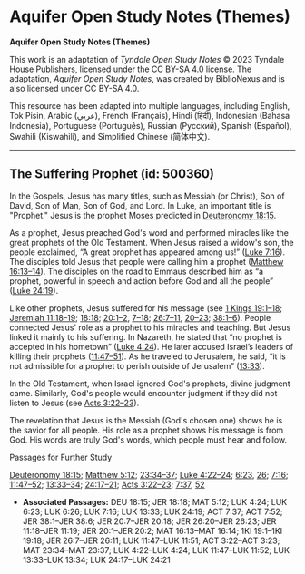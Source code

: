 # Aquifer Open Study Notes (Themes)

**Aquifer Open Study Notes (Themes)**

This work is an adaptation of *Tyndale Open Study Notes* © 2023 Tyndale House Publishers, licensed under the CC BY\-SA 4\.0 license. The adaptation, *Aquifer Open Study Notes*, was created by BiblioNexus and is also licensed under CC BY\-SA 4\.0\.

This resource has been adapted into multiple languages, including English, Tok Pisin, Arabic (عربي), French (Français), Hindi (हिंदी), Indonesian (Bahasa Indonesia), Portuguese (Português), Russian (Русский), Spanish (Español), Swahili (Kiswahili), and Simplified Chinese (简体中文).



--------------------------------

## The Suffering Prophet (id: 500360)

In the Gospels, Jesus has many titles, such as Messiah (or Christ), Son of David, Son of Man, Son of God, and Lord. In Luke, an important title is "Prophet." Jesus is the prophet Moses predicted in [Deuteronomy 18:15](https://ref.ly/Deut18:15).

As a prophet, Jesus preached God's word and performed miracles like the great prophets of the Old Testament. When Jesus raised a widow's son, the people exclaimed, “A great prophet has appeared among us!” ([Luke 7:16](https://ref.ly/Luke7:16)). The disciples told Jesus that people were calling him a prophet ([Matthew 16:13–14](https://ref.ly/Matt16:13-Matt16:14)). The disciples on the road to Emmaus described him as “a prophet, powerful in speech and action before God and all the people” ([Luke 24:19](https://ref.ly/Luke24:19)).

Like other prophets, Jesus suffered for his message (see [1 Kings 19:1–18](https://ref.ly/1Kgs19:1-1Kgs19:18); [Jeremiah 11:18–19](https://ref.ly/Jer11:18-Jer11:19); [18:18](https://ref.ly/Jer18:18); [20:1–2](https://ref.ly/Jer20:1-Jer20:2), [7–18](https://ref.ly/Jer20:7-Jer20:18); [26:7–11](https://ref.ly/Jer26:7-Jer26:11), [20–23](https://ref.ly/Jer26:20-Jer26:23); [38:1–6](https://ref.ly/Jer38:1-Jer38:6)). People connected Jesus' role as a prophet to his miracles and teaching. But Jesus linked it mainly to his suffering. In Nazareth, he stated that “no prophet is accepted in his hometown” ([Luke 4:24](https://ref.ly/Luke4:24)). He later accused Israel’s leaders of killing their prophets ([11:47–51](https://ref.ly/Luke11:47-Luke11:51)). As he traveled to Jerusalem, he said, “it is not admissible for a prophet to perish outside of Jerusalem” ([13:33](https://ref.ly/Luke13:33)).

In the Old Testament, when Israel ignored God's prophets, divine judgment came. Similarly, God's people would encounter judgment if they did not listen to Jesus (see [Acts 3:22–23](https://ref.ly/Acts3:22-Acts3:23)).

The revelation that Jesus is the Messiah (God's chosen one) shows he is the savior for all people. His role as a prophet shows his message is from God. His words are truly God's words, which people must hear and follow.

Passages for Further Study

[Deuteronomy 18:15](https://ref.ly/Deut18:15); [Matthew 5:12](https://ref.ly/Matt5:12); [23:34–37](https://ref.ly/Matt23:34-Matt23:37); [Luke 4:22–24](https://ref.ly/Luke4:22-Luke4:24); [6:23](https://ref.ly/Luke6:23), [26](https://ref.ly/Luke6:26); [7:16](https://ref.ly/Luke7:16); [11:47–52](https://ref.ly/Luke11:47-Luke11:52); [13:33–34](https://ref.ly/Luke13:33-Luke13:34); [24:17–21](https://ref.ly/Luke24:17-Luke24:21); [Acts 3:22–23](https://ref.ly/Acts3:22-Acts3:23); [7:37](https://ref.ly/Acts7:37), [52](https://ref.ly/Acts7:52)

* **Associated Passages:** DEU 18:15; JER 18:18; MAT 5:12; LUK 4:24; LUK 6:23; LUK 6:26; LUK 7:16; LUK 13:33; LUK 24:19; ACT 7:37; ACT 7:52; JER 38:1–JER 38:6; JER 20:7–JER 20:18; JER 26:20–JER 26:23; JER 11:18–JER 11:19; JER 20:1–JER 20:2; MAT 16:13–MAT 16:14; 1KI 19:1–1KI 19:18; JER 26:7–JER 26:11; LUK 11:47–LUK 11:51; ACT 3:22–ACT 3:23; MAT 23:34–MAT 23:37; LUK 4:22–LUK 4:24; LUK 11:47–LUK 11:52; LUK 13:33–LUK 13:34; LUK 24:17–LUK 24:21

